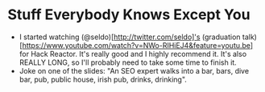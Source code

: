 Stuff Everybody Knows Except You
================================

* I started watching (@seldo)[http://twitter.com/seldo]'s (graduation talk)[https://www.youtube.com/watch?v=NWo-RIHiEJ4&feature=youtu.be] for Hack Reactor. It's really good and I highly recommend it. It's also REALLY LONG, so I'll probably need to take some time to finish it.
* Joke on one of the slides: "An SEO expert walks into a bar, bars, dive bar, pub, public house, irish pub, drinks, drinking".

